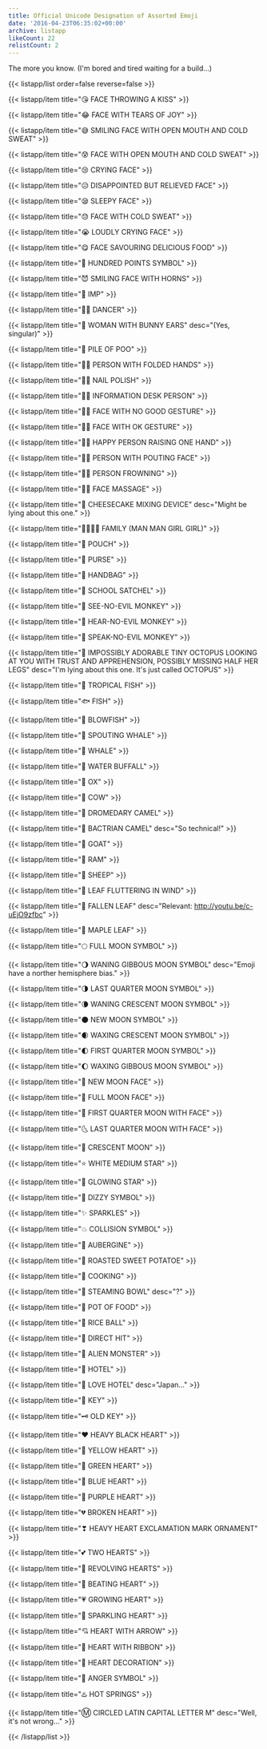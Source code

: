```yaml
---
title: Official Unicode Designation of Assorted Emoji
date: '2016-04-23T06:35:02+00:00'
archive: listapp
likeCount: 22
relistCount: 2
---
```


The more you know.  (I'm bored and tired waiting for a build...)

<!--more-->

{{< listapp/list order=false reverse=false >}}

   {{< listapp/item title="😘 FACE THROWING A KISS" >}}

   {{< listapp/item title="😂 FACE WITH TEARS OF JOY" >}}

   {{< listapp/item title="😅 SMILING FACE WITH OPEN MOUTH AND COLD SWEAT" >}}

   {{< listapp/item title="😰 FACE WITH OPEN MOUTH AND COLD SWEAT" >}}

   {{< listapp/item title="😢 CRYING FACE" >}}

   {{< listapp/item title="😥 DISAPPOINTED BUT RELIEVED FACE" >}}

   {{< listapp/item title="😪 SLEEPY FACE" >}}

   {{< listapp/item title="😓 FACE WITH COLD SWEAT" >}}

   {{< listapp/item title="😭 LOUDLY CRYING FACE" >}}

   {{< listapp/item title="😋 FACE SAVOURING DELICIOUS FOOD" >}}

   {{< listapp/item title="💯 HUNDRED POINTS SYMBOL" >}}

   {{< listapp/item title="😈 SMILING FACE WITH HORNS" >}}

   {{< listapp/item title="👿 IMP" >}}

   {{< listapp/item title="💃🏻 DANCER" >}}

   {{< listapp/item title="👯 WOMAN WITH BUNNY EARS"
      desc="(Yes, singular)" >}}

   {{< listapp/item title="💩 PILE OF POO" >}}

   {{< listapp/item title="🙏🏾 PERSON WITH FOLDED HANDS" >}}

   {{< listapp/item title="💅🏿 NAIL POLISH" >}}

   {{< listapp/item title="💁🏼 INFORMATION DESK PERSON" >}}

   {{< listapp/item title="🙅🏾 FACE WITH NO GOOD GESTURE" >}}

   {{< listapp/item title="🙆🏻 FACE WITH OK GESTURE" >}}

   {{< listapp/item title="🙋🏽 HAPPY PERSON RAISING ONE HAND" >}}

   {{< listapp/item title="🙎🏼 PERSON WITH POUTING FACE" >}}

   {{< listapp/item title="🙍🏾 PERSON FROWNING" >}}

   {{< listapp/item title="💆🏽 FACE MASSAGE" >}}

   {{< listapp/item title="🤖 CHEESECAKE MIXING DEVICE"
      desc="Might be lying about this one." >}}

   {{< listapp/item title="👨‍👨‍👧‍👧 FAMILY (MAN MAN GIRL GIRL)" >}}

   {{< listapp/item title="👝 POUCH" >}}

   {{< listapp/item title="👛 PURSE" >}}

   {{< listapp/item title="👜 HANDBAG" >}}

   {{< listapp/item title="🎒 SCHOOL SATCHEL" >}}

   {{< listapp/item title="🙈 SEE-NO-EVIL MONKEY" >}}

   {{< listapp/item title="🙉 HEAR-NO-EVIL MONKEY" >}}

   {{< listapp/item title="🙊 SPEAK-NO-EVIL MONKEY" >}}

   {{< listapp/item title="🐙 IMPOSSIBLY ADORABLE TINY OCTOPUS LOOKING AT YOU WITH TRUST AND APPREHENSION, POSSIBLY MISSING HALF HER LEGS"
      desc="I'm lying about this one. It's just called OCTOPUS" >}}

   {{< listapp/item title="🐠 TROPICAL FISH" >}}

   {{< listapp/item title="🐟 FISH" >}}

   {{< listapp/item title="🐡 BLOWFISH" >}}

   {{< listapp/item title="🐳 SPOUTING WHALE" >}}

   {{< listapp/item title="🐋 WHALE" >}}

   {{< listapp/item title="🐃 WATER BUFFALL" >}}

   {{< listapp/item title="🐂 OX" >}}

   {{< listapp/item title="🐄 COW" >}}

   {{< listapp/item title="🐪 DROMEDARY CAMEL" >}}

   {{< listapp/item title="🐫 BACTRIAN CAMEL"
      desc="So technical!" >}}

   {{< listapp/item title="🐐 GOAT" >}}

   {{< listapp/item title="🐏 RAM" >}}

   {{< listapp/item title="🐑 SHEEP" >}}

   {{< listapp/item title="🍃 LEAF FLUTTERING IN WIND" >}}

   {{< listapp/item title="🍂 FALLEN LEAF"
      desc="Relevant: http://youtu.be/c-uEjO9zfbc" >}}

   {{< listapp/item title="🍁 MAPLE LEAF" >}}

   {{< listapp/item title="🌕 FULL MOON SYMBOL" >}}

   {{< listapp/item title="🌖 WANING GIBBOUS MOON SYMBOL"
      desc="Emoji have a norther hemisphere bias." >}}

   {{< listapp/item title="🌗 LAST QUARTER MOON SYMBOL" >}}

   {{< listapp/item title="🌘 WANING CRESCENT MOON SYMBOL" >}}

   {{< listapp/item title="🌑 NEW MOON SYMBOL" >}}

   {{< listapp/item title="🌒 WAXING CRESCENT MOON SYMBOL" >}}

   {{< listapp/item title="🌓 FIRST QUARTER MOON SYMBOL" >}}

   {{< listapp/item title="🌔 WAXING GIBBOUS MOON SYMBOL" >}}

   {{< listapp/item title="🌚 NEW MOON FACE" >}}

   {{< listapp/item title="🌝 FULL MOON FACE" >}}

   {{< listapp/item title="🌛 FIRST QUARTER MOON WITH FACE" >}}

   {{< listapp/item title="🌜 LAST QUARTER MOON WITH FACE" >}}

   {{< listapp/item title="🌙 CRESCENT MOON" >}}

   {{< listapp/item title="⭐️ WHITE MEDIUM STAR" >}}

   {{< listapp/item title="🌟 GLOWING STAR" >}}

   {{< listapp/item title="💫 DIZZY SYMBOL" >}}

   {{< listapp/item title="✨ SPARKLES" >}}

   {{< listapp/item title="💥 COLLISION SYMBOL" >}}

   {{< listapp/item title="🍆 AUBERGINE" >}}

   {{< listapp/item title="🍠 ROASTED SWEET POTATOE" >}}

   {{< listapp/item title="🍳 COOKING" >}}

   {{< listapp/item title="🍜 STEAMING BOWL"
      desc="?" >}}

   {{< listapp/item title="🍲 POT OF FOOD" >}}

   {{< listapp/item title="🍙 RICE BALL" >}}

   {{< listapp/item title="🎯 DIRECT HIT" >}}

   {{< listapp/item title="👾 ALIEN MONSTER" >}}

   {{< listapp/item title="🏨 HOTEL" >}}

   {{< listapp/item title="🏩 LOVE HOTEL"
      desc="Japan..." >}}

   {{< listapp/item title="🔑 KEY" >}}

   {{< listapp/item title="🗝 OLD KEY" >}}

   {{< listapp/item title="❤️ HEAVY BLACK HEART" >}}

   {{< listapp/item title="💛 YELLOW HEART" >}}

   {{< listapp/item title="💚 GREEN HEART" >}}

   {{< listapp/item title="💙 BLUE HEART" >}}

   {{< listapp/item title="💜 PURPLE HEART" >}}

   {{< listapp/item title="💔 BROKEN HEART" >}}

   {{< listapp/item title="❣ HEAVY HEART EXCLAMATION MARK ORNAMENT" >}}

   {{< listapp/item title="💕 TWO HEARTS" >}}

   {{< listapp/item title="💞 REVOLVING HEARTS" >}}

   {{< listapp/item title="💓 BEATING HEART" >}}

   {{< listapp/item title="💗 GROWING HEART" >}}

   {{< listapp/item title="💖 SPARKLING HEART" >}}

   {{< listapp/item title="💘 HEART WITH ARROW" >}}

   {{< listapp/item title="💝 HEART WITH RIBBON" >}}

   {{< listapp/item title="💟 HEART DECORATION" >}}

   {{< listapp/item title="💢 ANGER SYMBOL" >}}

   {{< listapp/item title="♨️ HOT SPRINGS" >}}

   {{< listapp/item title="Ⓜ️ CIRCLED LATIN CAPITAL LETTER M"
      desc="Well, it's not wrong..." >}}

{{< /listapp/list >}}
